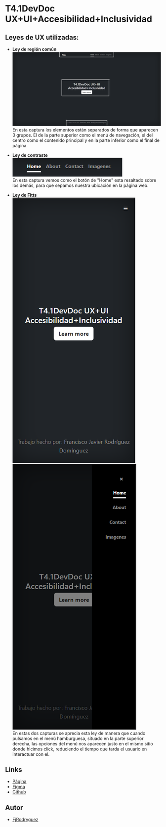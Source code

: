# T4.1DevDoc UX+UI+Accesibilidad+Inclusividad

## Leyes de UX utilizadas:

- **Ley de región común**  
![captura 1](Imagenes/captura1.png)
En esta captura los elementos están separados de forma que aparecen 3 grupos. El de la parte superior como el menú de navegación, el del centro como el contenido principal y en la parte inferior como el final de página.  

- **Ley de contraste**  
![captura 2](Imagenes/captura2.png)  
En esta captura vemos como el botón de "Home" esta resaltado sobre los demás, para que sepamos nuestra ubicación en la página web.  

- **Ley de Fitts**  
![captura 3](Imagenes/captura3.png) ![captura 3](Imagenes/captura4.png)     
En estas dos capturas se aprecia esta ley de manera que cuando pulsamos en el menú hamburguesa, situado en la parte superior derecha, las opciones del menú nos aparecen justo en el mismo sitio donde hicimos click, reduciendo el tiempo que tarda el usuario en interactuar con el.

## Links
- [Página](https://fjrodryguez.github.io/T4.1RodriguezFranciscoJavier/)
- [Figma](https://www.figma.com/file/3tRsIShyfDYCHd9kT2efrX/T4.1-RodriguezFranciscoJavier?type=design&node-id=0%3A1&mode=design&t=wPcLaNPYvASukRMO-1)
- [Github](https://github.com/FjRodryguez/T4.1RodriguezFranciscoJavier)

## Autor
- [FjRodryguez](https://github.com/FjRodryguez)
